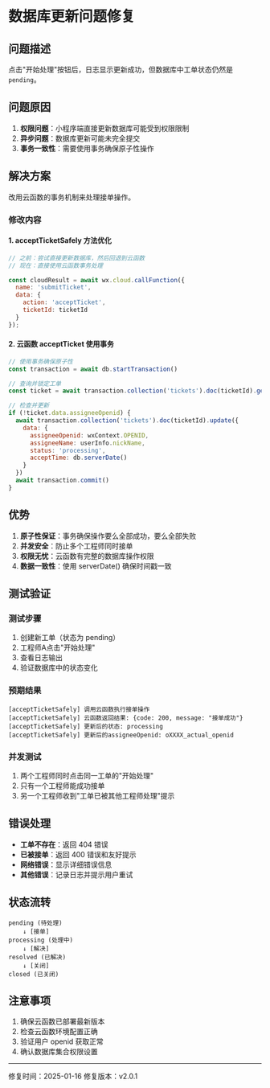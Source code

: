 # 数据库更新问题修复

## 问题描述
点击"开始处理"按钮后，日志显示更新成功，但数据库中工单状态仍然是 `pending`。

## 问题原因
1. **权限问题**：小程序端直接更新数据库可能受到权限限制
2. **异步问题**：数据库更新可能未完全提交
3. **事务一致性**：需要使用事务确保原子性操作

## 解决方案
改用云函数的事务机制来处理接单操作。

### 修改内容

#### 1. acceptTicketSafely 方法优化
```javascript
// 之前：尝试直接更新数据库，然后回退到云函数
// 现在：直接使用云函数事务处理

const cloudResult = await wx.cloud.callFunction({
  name: 'submitTicket',
  data: {
    action: 'acceptTicket',
    ticketId: ticketId
  }
});
```

#### 2. 云函数 acceptTicket 使用事务
```javascript
// 使用事务确保原子性
const transaction = await db.startTransaction()

// 查询并锁定工单
const ticket = await transaction.collection('tickets').doc(ticketId).get()

// 检查并更新
if (!ticket.data.assigneeOpenid) {
  await transaction.collection('tickets').doc(ticketId).update({
    data: {
      assigneeOpenid: wxContext.OPENID,
      assigneeName: userInfo.nickName,
      status: 'processing',
      acceptTime: db.serverDate()
    }
  })
  await transaction.commit()
}
```

## 优势
1. **原子性保证**：事务确保操作要么全部成功，要么全部失败
2. **并发安全**：防止多个工程师同时接单
3. **权限无忧**：云函数有完整的数据库操作权限
4. **数据一致性**：使用 serverDate() 确保时间戳一致

## 测试验证

### 测试步骤
1. 创建新工单（状态为 pending）
2. 工程师A点击"开始处理"
3. 查看日志输出
4. 验证数据库中的状态变化

### 预期结果
```
[acceptTicketSafely] 调用云函数执行接单操作
[acceptTicketSafely] 云函数返回结果: {code: 200, message: "接单成功"}
[acceptTicketSafely] 更新后的状态: processing
[acceptTicketSafely] 更新后的assigneeOpenid: oXXXX_actual_openid
```

### 并发测试
1. 两个工程师同时点击同一工单的"开始处理"
2. 只有一个工程师能成功接单
3. 另一个工程师收到"工单已被其他工程师处理"提示

## 错误处理
- **工单不存在**：返回 404 错误
- **已被接单**：返回 400 错误和友好提示
- **网络错误**：显示详细错误信息
- **其他错误**：记录日志并提示用户重试

## 状态流转
```
pending (待处理)
    ↓ [接单]
processing (处理中)
    ↓ [解决]
resolved (已解决)
    ↓ [关闭]
closed (已关闭)
```

## 注意事项
1. 确保云函数已部署最新版本
2. 检查云函数环境配置正确
3. 验证用户 openid 获取正常
4. 确认数据库集合权限设置

---

修复时间：2025-01-16
修复版本：v2.0.1
